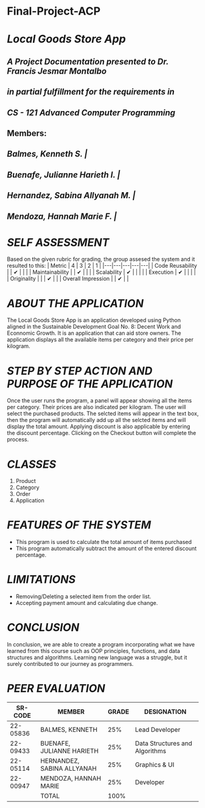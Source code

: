 # Final-Project-ACP
# *Local Goods Store App*

## *A Project Documentation presented to Dr. Francis Jesmar Montalbo*
## *in partial fulfillment for the requirements in*
## *CS - 121 Advanced Computer Programming*

## Members:

## *Balmes, Kenneth S. |*
## *Buenafe, Julianne Harieth I. |*
## *Hernandez, Sabina Allyanah M. |*
## *Mendoza, Hannah Marie F. |*

# *SELF ASSESSMENT*
Based on the given rubric for grading, the group assesed the system and it resulted to this:
| Metric  |  4 | 3  | 2  |  1 |
|---|---|---|---|---|
| Code Reusability  |   | ✔  |   |   |
| Maintainability  |   | ✔  |   |   |
| Scalability  | ✔  |   |   |   |
| Execution  | ✔  |   |   |   |
| Originality  |  |  |  ✔ |   |
| Overall Impression    |  | ✔  |   |

# *ABOUT THE APPLICATION*

The Local Goods Store App is an application developed using Python aligned in the Sustainable Development Goal No. 8: Decent Work and Econnomic Growth. It is an application that can aid store owners. The application displays all the available items per category and their price per kilogram. 

# *STEP BY STEP ACTION AND PURPOSE OF THE APPLICATION*

Once the user runs the program, a panel will appear showing all the items per category. Their prices are also indicated per kilogram. The user will select the purchased products. The selcted items will appear in the text box, then the program will automatically add up all the selcted items and will display the total amount. Applying discount is also applicable by entering the discount percentage. Clicking on the Checkout button will complete the process. 

# *CLASSES*
1. Product
2. Category
3. Order
4. Application

# *FEATURES OF THE SYSTEM*
* This program is used to calculate the total amount of items purchased
* This program automatically subtract the amount of the entered discount percentage.

# *LIMITATIONS*
* Removing/Deleting a selected item from the order list.
* Accepting payment amount and calculating due change.

# *CONCLUSION*
In conclusion, we are able to create a program incorporating what we have learned from this course such as OOP principles, functions, and data structures and algorithms. Learning new language was a struggle, but it surely contributed to our journey as programmers.

# *PEER EVALUATION*
| SR-CODE | MEMBER | GRADE | DESIGNATION |
|------|------|------|------|
| 22-05836 | BALMES, KENNETH | 25% | Lead Developer |
| 22-09433 | BUENAFE, JULIANNE HARIETH | 25% | Data Structures and Algorithms |
| 22-05114 | HERNANDEZ, SABINA ALLYANAH | 25% | Graphics & UI |
| 22-00947 | MENDOZA, HANNAH MARIE | 25% | Developer |
|   | TOTAL | 100% |   |
